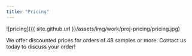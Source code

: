 ```yaml
---
title: "Pricing"
---
```



![pricing]({{ site.github.url }}/assets/img/work/proj-pricing/pricing.jpg)

We offer discounted prices for orders of 48 samples or more. Contact us today
to discuss your order!
